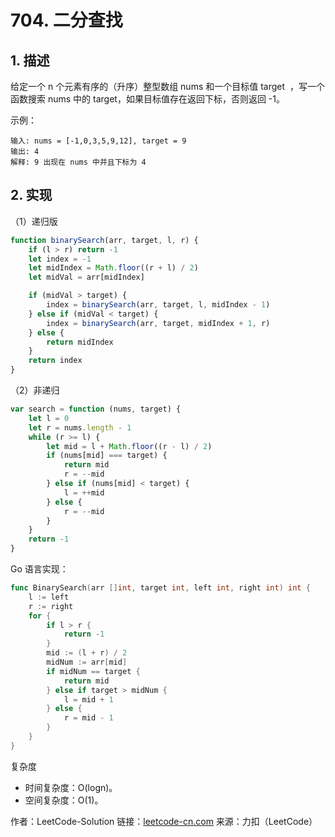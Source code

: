 # 704. 二分查找

## 1. 描述

给定一个 n 个元素有序的（升序）整型数组 nums 和一个目标值 target  ，写一个函数搜索 nums 中的 target，如果目标值存在返回下标，否则返回 -1。

示例：

```text
输入: nums = [-1,0,3,5,9,12], target = 9
输出: 4
解释: 9 出现在 nums 中并且下标为 4
```

## 2. 实现

（1）递归版

```js
function binarySearch(arr, target, l, r) {
    if (l > r) return -1
    let index = -1
    let midIndex = Math.floor((r + l) / 2)
    let midVal = arr[midIndex]

    if (midVal > target) {
        index = binarySearch(arr, target, l, midIndex - 1)
    } else if (midVal < target) {
        index = binarySearch(arr, target, midIndex + 1, r)
    } else {
        return midIndex
    }
    return index
}
```

（2）非递归

```js
var search = function (nums, target) {
    let l = 0
    let r = nums.length - 1
    while (r >= l) {
        let mid = l + Math.floor((r - l) / 2)
        if (nums[mid] === target) {
            return mid
            r = --mid
        } else if (nums[mid] < target) {
            l = ++mid
        } else {
            r = --mid
        }
    }
    return -1
}
```

Go 语言实现：

```go
func BinarySearch(arr []int, target int, left int, right int) int {
    l := left
    r := right
    for {
        if l > r {
            return -1
        }
        mid := (l + r) / 2
        midNum := arr[mid]
        if midNum == target {
            return mid
        } else if target > midNum {
            l = mid + 1
        } else {
            r = mid - 1
        }
    }
}
```

复杂度

- 时间复杂度：O(logn)。
- 空间复杂度：O(1)。

作者：LeetCode-Solution
链接：[leetcode-cn.com](https://leetcode-cn.com/problems/binary-search/)
来源：力扣（LeetCode）

 
 <comment-comment/> 
 